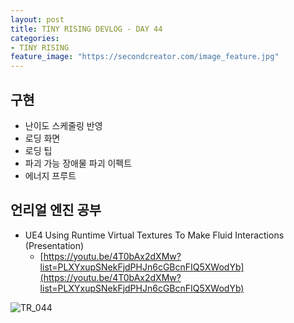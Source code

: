 ```yaml
---
layout: post
title: TINY RISING DEVLOG - DAY 44
categories:
- TINY RISING
feature_image: "https://secondcreator.com/image_feature.jpg"
---
```


## 구현
- 난이도 스케줄링 반영
- 로딩 화면
- 로딩 팁
- 파괴 가능 장애물 파괴 이펙트
- 에너지 프루트

## 언리얼 엔진 공부
- UE4 Using Runtime Virtual Textures To Make Fluid Interactions (Presentation)
  - [https://youtu.be/4T0bAx2dXMw?list=PLXYxupSNekFjdPHJn6cGBcnFIQ5XWodYb](https://youtu.be/4T0bAx2dXMw?list=PLXYxupSNekFjdPHJn6cGBcnFIQ5XWodYb)

![TR_044](https://secondcreator.com/blog/imgs/TR_044.png)
